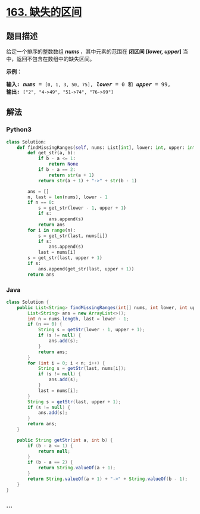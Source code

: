 # [163. 缺失的区间](https://leetcode-cn.com/problems/missing-ranges)



## 题目描述

<!-- 这里写题目描述 -->

<p>给定一个排序的整数数组 <em><strong>nums&nbsp;</strong></em>，其中元素的范围在&nbsp;<strong>闭区间</strong>&nbsp;<strong>[<em>lower, upper</em>]</strong>&nbsp;当中，返回不包含在数组中的缺失区间。</p>

<p><strong>示例：</strong></p>

<pre><strong>输入: </strong><strong><em>nums</em></strong> = <code>[0, 1, 3, 50, 75]</code>, <strong><em>lower</em></strong> = 0 和 <strong><em>upper</em></strong> = 99,
<strong>输出: </strong><code>[&quot;2&quot;, &quot;4-&gt;49&quot;, &quot;51-&gt;74&quot;, &quot;76-&gt;99&quot;]</code>
</pre>


## 解法

<!-- 这里可写通用的实现逻辑 -->

<!-- tabs:start -->

### **Python3**

<!-- 这里可写当前语言的特殊实现逻辑 -->

```python
class Solution:
    def findMissingRanges(self, nums: List[int], lower: int, upper: int) -> List[str]:
        def get_str(a, b):
            if b - a <= 1:
                return None
            if b - a == 2:
                return str(a + 1)
            return str(a + 1) + "->" + str(b - 1)

        ans = []
        n, last = len(nums), lower - 1
        if n == 0:
            s = get_str(lower - 1, upper + 1)
            if s:
                ans.append(s)
            return ans
        for i in range(n):
            s = get_str(last, nums[i])
            if s:
                ans.append(s)
            last = nums[i]
        s = get_str(last, upper + 1)
        if s:
            ans.append(get_str(last, upper + 1))
        return ans
```

### **Java**

<!-- 这里可写当前语言的特殊实现逻辑 -->

```java
class Solution {
    public List<String> findMissingRanges(int[] nums, int lower, int upper) {
        List<String> ans = new ArrayList<>();
        int n = nums.length, last = lower - 1;
        if (n == 0) {
            String s = getStr(lower - 1, upper + 1);
            if (s != null) {
                ans.add(s);
            }
            return ans;
        }
        for (int i = 0; i < n; i++) {
            String s = getStr(last, nums[i]);
            if (s != null) {
                ans.add(s);
            }
            last = nums[i];
        }
        String s = getStr(last, upper + 1);
        if (s != null) {
            ans.add(s);
        } 
        return ans;
    }

    public String getStr(int a, int b) {
        if (b - a <= 1) {
            return null;
        }
        if (b - a == 2) {
            return String.valueOf(a + 1);
        }
        return String.valueOf(a + 1) + "->" + String.valueOf(b - 1); 
    }
}
```

### **...**

```

```

<!-- tabs:end -->
